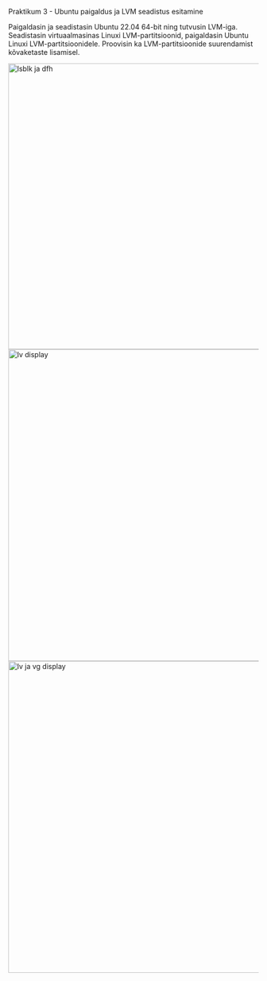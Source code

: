 Praktikum 3 - Ubuntu paigaldus ja LVM seadistus esitamine

Paigaldasin ja seadistasin Ubuntu 22.04 64-bit ning tutvusin LVM-iga. Seadistasin virtuaalmasinas Linuxi LVM-partitsioonid, paigaldasin Ubuntu Linuxi LVM-partitsioonidele. Proovisin ka LVM-partitsioonide suurendamist kõvaketaste lisamisel.

<img width="575" alt="lsblk ja dfh" src="https://github.com/aleksiua/opsys2023/assets/145049882/220e806d-06ab-4103-80a5-a8d4c6d3ea3e">
<img width="627" alt="lv  display" src="https://github.com/aleksiua/opsys2023/assets/145049882/d3ecc647-9a1f-4cab-84df-9bc21a8f17a1">
<img width="627" alt="lv ja vg display" src="https://github.com/aleksiua/opsys2023/assets/145049882/ddbcc3bc-32be-4c48-9898-624157537c16">
